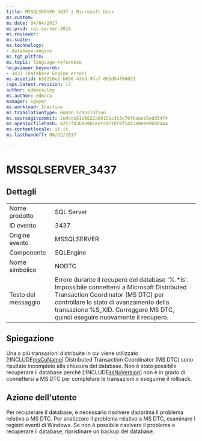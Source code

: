 ```yaml
---
title: MSSQLSERVER_3437 | Microsoft Docs
ms.custom: 
ms.date: 04/04/2017
ms.prod: sql-server-2016
ms.reviewer: 
ms.suite: 
ms.technology:
- database-engine
ms.tgt_pltfrm: 
ms.topic: language-reference
helpviewer_keywords:
- 3437 (Database Engine error)
ms.assetid: b38216e2-b650-43bd-97af-061d54f60031
caps.latest.revision: 17
author: edmacauley
ms.author: edmaca
manager: cguyer
ms.workload: Inactive
ms.translationtype: Human Translation
ms.sourcegitcommit: 2edcce51c6822a89151c3c3c76fbaacb5edd54f4
ms.openlocfilehash: 62fcf4360a9b5eefc971bf0f5443a9e9e96004aa
ms.contentlocale: it-it
ms.lasthandoff: 06/22/2017

---
```

# <a name="mssqlserver3437"></a>MSSQLSERVER_3437
  
## <a name="details"></a>Dettagli  
  
|||  
|-|-|  
|Nome prodotto|SQL Server|  
|ID evento|3437|  
|Origine evento|MSSQLSERVER|  
|Componente|SQLEngine|  
|Nome simbolico|NODTC|  
|Testo del messaggio|Errore durante il recupero del database '%.*ls'. Impossibile connettersi a Microsoft Distributed Transaction Coordinator (MS DTC) per controllare lo stato di avanzamento della transazione %S_XID. Correggere MS DTC, quindi eseguire nuovamente il recupero.|  
  
## <a name="explanation"></a>Spiegazione  
Una o più transazioni distribuite in cui viene utilizzato [!INCLUDE[msCoName](../../includes/msconame-md.md)] Distributed Transaction Coordinator (MS DTC) sono risultate incomplete alla chiusura del database. Non è stato possibile recuperare il database perché [!INCLUDE[ssNoVersion](../../includes/ssnoversion-md.md)] non è in grado di connettersi a MS DTC per completare le transazioni o eseguirne il rollback.  
  
## <a name="user-action"></a>Azione dell'utente  
Per recuperare il database, è necessario risolvere dapprima il problema relativo a MS DTC. Per analizzare il problema relativo a MS DTC, esaminare i registri eventi di Windows. Se non è possibile risolvere il problema e recuperare il database, ripristinare un backup del database.  
  

